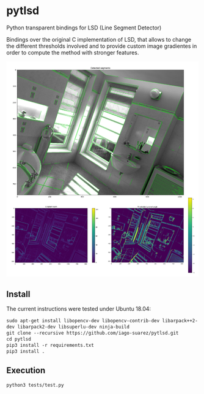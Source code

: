 # pytlsd
Python transparent bindings for LSD (Line Segment Detector)

Bindings over the original C implementation of LSD, that allows to change the different thresholds involved and to provide custom image gradientes in order to compute the method with stronger features.

![](resources/example.jpg)

## Install
The current instructions were tested under Ubuntu 18.04:

```
sudo apt-get install libopencv-dev libopencv-contrib-dev libarpack++2-dev libarpack2-dev libsuperlu-dev ninja-build
git clone --recursive https://github.com/iago-suarez/pytlsd.git
cd pytlsd
pip3 install -r requirements.txt
pip3 install .
```

## Execution

```
python3 tests/test.py
```
